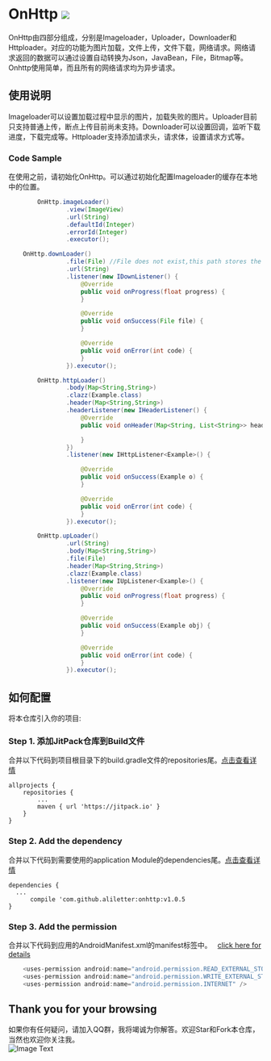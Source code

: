 # OnHttp  [![](https://jitpack.io/v/aliletter/onhttp.svg)](https://jitpack.io/#aliletter/onhttp)
OnHttp由四部分组成，分别是Imageloader，Uploader，Downloader和Httploader。对应的功能为图片加载，文件上传，文件下载，网络请求。网络请求返回的数据可以通过设置自动转换为Json，JavaBean，File，Bitmap等。Onhttp使用简单，而且所有的网络请求均为异步请求。
## 使用说明
Imageloader可以设置加载过程中显示的图片，加载失败的图片。Uploader目前只支持普通上传，断点上传目前尚未支持。Downloader可以设置回调，监听下载进度，下载完成等。Httploader支持添加请求头，请求体，设置请求方式等。
### Code Sample
在使用之前，请初始化OnHttp。可以通过初始化配置Imageloader的缓存在本地中的位置。
```Java
        OnHttp.imageLoader()
                .view(ImageView)
                .url(String)
                .defaultId(Integer)
                .errorId(Integer)
                .executor();
```
```Java
	OnHttp.downLoader()
                .file(File) //File does not exist,this path stores the downloaded files
                .url(String)
                .listener(new IDownListener() {
                    @Override
                    public void onProgress(float progress) { 
                    }

                    @Override
                    public void onSuccess(File file) { 
                    }

                    @Override
                    public void onError(int code) {
                    }
                }).executor();
```
```Java
        OnHttp.httpLoader()
                .body(Map<String,String>)
                .clazz(Example.class)
                .header(Map<String,String>)
                .headerListener(new IHeaderListener() {
                    @Override
                    public void onHeader(Map<String, List<String>> headers) {

                    }
                })
                .listener(new IHttpListener<Example>() {

                    @Override
                    public void onSuccess(Example o) { 
                    }

                    @Override
                    public void onError(int code) {
                    }
                }).executor();
```
```Java
        OnHttp.upLoader()
                .url(String)
                .body(Map<String,String>)
                .file(File)
                .header(Map<String,String>)
                .clazz(Example.class)
                .listener(new IUpListener<Example>() {
                    @Override
                    public void onProgress(float progress) { 
                    }

                    @Override
                    public void onSuccess(Example obj) { 
                    }

                    @Override
                    public void onError(int code) { 
                    }
                }).executor();
```
## 如何配置
将本仓库引入你的项目:
### Step 1. 添加JitPack仓库到Build文件
合并以下代码到项目根目录下的build.gradle文件的repositories尾。[点击查看详情](https://github.com/aliletter/CarouselBanner/blob/master/root_build.gradle.png)

	allprojects {
		repositories {
			...
			maven { url 'https://jitpack.io' }
		}
	}
  
### Step 2. Add the dependency
合并以下代码到需要使用的application Module的dependencies尾。[点击查看详情](https://github.com/aliletter/CarouselBanner/blob/master/application_build.gradle.png)

	dependencies {
	  ...
          compile 'com.github.aliletter:onhttp:v1.0.5
	}
  
### Step 3. Add the permission
合并以下代码到应用的AndroidManifest.xml的manifest标签中。  
[click here for details](https://github.com/aliletter/OnHttp/blob/master/androidmanifest.gradle.png)
```Java
    <uses-permission android:name="android.permission.READ_EXTERNAL_STORAGE" />
    <uses-permission android:name="android.permission.WRITE_EXTERNAL_STORAGE" />
    <uses-permission android:name="android.permission.INTERNET" />
```
## Thank you for your browsing
如果你有任何疑问，请加入QQ群，我将竭诚为你解答。欢迎Star和Fork本仓库，当然也欢迎你关注我。
<br>
![Image Text](https://github.com/aliletter/CarouselBanner/blob/master/qq_group.png)

